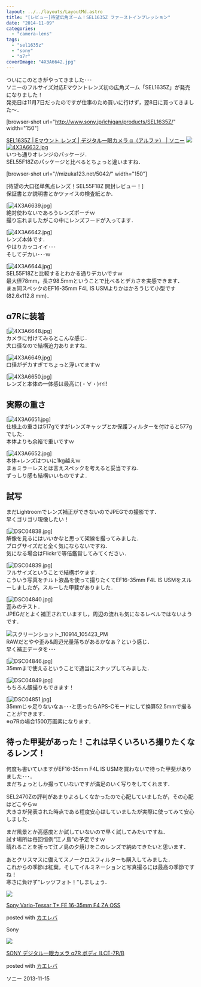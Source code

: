 ```yaml
---
layout: ../../layouts/LayoutMd.astro
title: "[レビュー]待望広角ズーム！SEL1635Z ファーストインプレッション"
date: "2014-11-09"
categories: 
  - "camera-lens"
tags: 
  - "sel1635z"
  - "sony"
  - "α7r"
coverImage: "4X3A6642.jpg"
---
```


ついにこのときがやってきました･･･  
ソニーのフルサイズ対応Eマウントレンズ初の広角ズーム「SEL1635Z」が発売になりました！  
発売日は11月7日だったのですが仕事のため買いに行けず，翌8日に買ってきました～．

\[browser-shot url="http://www.sony.jp/ichigan/products/SEL1635Z/" width="150"\]

[SEL1635Z | Eマウント レンズ | デジタル一眼カメラ α（アルファ） | ソニー](http://www.sony.jp/ichigan/products/SEL1635Z/) [![](/wp/images/4X3A6632.jpg)![4X3A6632.jpg](/wp/images/15127357853_84e9143198_b.jpg)](http://b.hatena.ne.jp/entry/http://www.sony.jp/ichigan/products/SEL1635Z/)  
いつも通りオレンジのパッケージ．  
SEL55F18Zのパッケージと比べるとちょっと違いますね．

\[browser-shot url="//mizuka123.net/5042/" width="150"\]

[待望の大口径単焦点レンズ！SEL55F18Z 開封レビュー！]  
保証書とか説明書とかツァイスの検査紙とか．

[![4X3A6639.jpg](/wp/images/15561594897_bf82b6b9ea_b.jpg)]  
絶対使わないであろうレンズポーチｗ  
撮り忘れましたがこの中にレンズフードが入ってます．

[![4X3A6642.jpg](/wp/images/15561935850_82d0cd6618_b.jpg)]  
レンズ本体です．  
やはりカッコイイ･･･  
そしてデカい･･･ｗ

[![4X3A6644.jpg](/wp/images/15746764135_44bd6c1846_b.jpg)]  
SEL55F18Zと比較するとわかる通りデカいですｗ  
最大径78mm，長さ98.5mmということで比べるとデカさを実感できます．  
まぁ同スペックのEF16-35mm F4L IS USMよりかはかろうじて小型です(82.6x112.8 mm)．

## α7Rに装着

[![4X3A6648.jpg](/wp/images/15561606997_db869b566a_b.jpg)]  
カメラに付けてみるとこんな感じ．  
大口径なので結構迫力ありますね．

[![4X3A6649.jpg](/wp/images/15748311942_eb45f34aaa_b.jpg)]  
口径がデカすぎてちょっと浮いてますｗ

[![4X3A6650.jpg](/wp/images/15744877091_53b4e15f18_b.jpg)]  
レンズと本体の一体感は最高に(・∀・)ｲｲ!!

## 実際の重さ

[![4X3A6651.jpg](/wp/images/15561946830_f70c1b3c05_b.jpg)]  
仕様上の重さは517gですがレンズキャップとか保護フィルターを付けると577gでした．  
本体よりも余裕で重いですｗ

[![4X3A6652.jpg](/wp/images/15744880581_0dc2f76b4f_b.jpg)]  
本体+レンズはついに1kg越えｗ  
まぁミラーレスとは言えスペックを考えると妥当ですね．  
ずっしり感も結構いいものですよ．

## 試写

まだLightroomでレンズ補正ができないのでJPEGでの撮影です．  
早くゴリゴリ現像したい！

[![DSC04838.jpg](/wp/images/15723004536_d2bfbf99f9_b.jpg)]  
解像を見るにはいいかなと思って架線を撮ってみました．  
ブログサイズだと全く気にならないですね．  
気になる場合はFlickrで等倍鑑賞してみてください．

[![DSC04839.jpg](/wp/images/15126781664_bae8aa8580_b.jpg)]  
フルサイズということで結構ボケます．  
こういう写真をチルト液晶を使って撮りたくてEF16-35mm F4L IS USMをスルーしましたが，スルーした甲斐がありました．

[![DSC04840.jpg](/wp/images/15561306108_97ee3faf33_b.jpg)]  
歪みのテスト．  
JPEGだとよく補正されていますし，周辺の流れも気になるレベルではないようです．

![スクリーンショット_110914_105423_PM](/wp/images/110914_105423_PM.jpg "スクリーンショット_110914_105423_PM")  
RAWだとやや歪み&周辺光量落ちがあるかなぁ？という感じ．  
早く補正データを･･･

[![DSC04846.jpg](/wp/images/15746734815_d872cc1084_b.jpg)]  
35mmまで使えるということで適当にスナップしてみました．

[![DSC04849.jpg](/wp/images/15561316498_1c9a9e6fa8_b.jpg)]  
もちろん飯撮りもできます！

[![DSC04851.jpg](/wp/images/15561918590_9c0f09431f_b.jpg)]  
35mmじゃ足りないなぁ･･･と思ったらAPS-Cモードにして換算52.5mmで撮ることができます．  
※α7Rの場合1500万画素になります．

## 待った甲斐があった！これは早くいろいろ撮りたくなるレンズ！

何度も書いていますがEF16-35mm F4L IS USMを買わないで待った甲斐がありました･･･．  
まだちょっとしか撮っていないですが満足のいく写りをしてくれます．

SEL2470Zの評判があまりよろしくなかったので心配していましたが，その心配はどこやらｗ  
大きさが発表された時点である程度安心はしていましたが実際に使ってみて安心しました．

まだ風景とか高感度とか試していないので早く試してみたいですね．  
試す場所は毎回恒例”江ノ島”の予定ですｗ  
晴れることを祈って江ノ島の夕焼けをこのレンズで納めてきたいと思います．

あとクリスマスに備えてスノークロスフィルターも購入してみました．  
これからの季節は紅葉，そしてイルミネーションと写真撮るには最高の季節ですね！  
寒さに負けず”レッツフォト！”しましょう．

[![](/wp/images/31zEYxcGplL._SL160_.jpg)](https://www.amazon.co.jp/exec/obidos/ASIN/B00NN6J3AG/mizuka123-22/ref=nosim/)

[Sony Vario-Tessar T\* FE 16-35mm F4 ZA OSS](https://www.amazon.co.jp/exec/obidos/ASIN/B00NN6J3AG/mizuka123-22/ref=nosim/)

posted with [カエレバ](http://kaereba.com)

Sony

[![](/wp/images/41SSfTbp1CL._SL160_.jpg)](https://www.amazon.co.jp/exec/obidos/ASIN/B00FXKLN58/mizuka123-22/ref=nosim/)

[SONY デジタル一眼カメラ α7R ボディ ILCE-7R/B](https://www.amazon.co.jp/exec/obidos/ASIN/B00FXKLN58/mizuka123-22/ref=nosim/)

posted with [カエレバ](http://kaereba.com)

ソニー 2013-11-15
